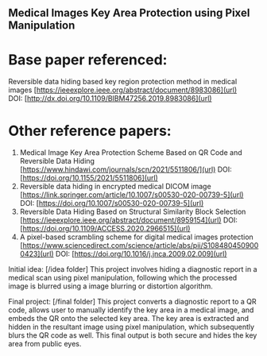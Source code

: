 ## Medical Images Key Area Protection using Pixel Manipulation

# Base paper referenced: 
Reversible data hiding based key region protection method in medical images
[https://ieeexplore.ieee.org/abstract/document/8983086](url)   
DOI: [http://dx.doi.org/10.1109/BIBM47256.2019.8983086](url)

# Other reference papers:
1. Medical Image Key Area Protection Scheme Based on QR Code and Reversible Data Hiding
[https://www.hindawi.com/journals/scn/2021/5511806/](url)
DOI: [https://doi.org/10.1155/2021/5511806](url)
2. Reversible data hiding in encrypted medical DICOM image
[https://link.springer.com/article/10.1007/s00530-020-00739-5](url)
DOI: [https://doi.org/10.1007/s00530-020-00739-5](url)
3. Reversible Data Hiding Based on Structural Similarity Block Selection
[https://ieeexplore.ieee.org/abstract/document/8959154](url)
DOI: [https://doi.org/10.1109/ACCESS.2020.2966515](url)
4. A pixel-based scrambling scheme for digital medical images protection
[https://www.sciencedirect.com/science/article/abs/pii/S1084804509000423](url)
DOI: [https://doi.org/10.1016/j.jnca.2009.02.009](url)

Initial idea:
[/idea folder]
This project involves hiding a diagnostic report in a medical scan using pixel manipulation, following which the processed image is blurred using a image blurring or distortion algorithm. 

Final project:
[/final folder]
This project converts a diagnostic report to a QR code, allows user to manually identify the key area in a medical image, and embeds the QR onto the selected key area. The key area is extracted and  hidden in the resultant image using pixel manipulation, which subsequently blurs the QR code as well. This final output is both secure and hides the key area from public eyes.
